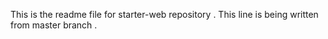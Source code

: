 This is the readme file for starter-web repository .
This line is being written from master branch .